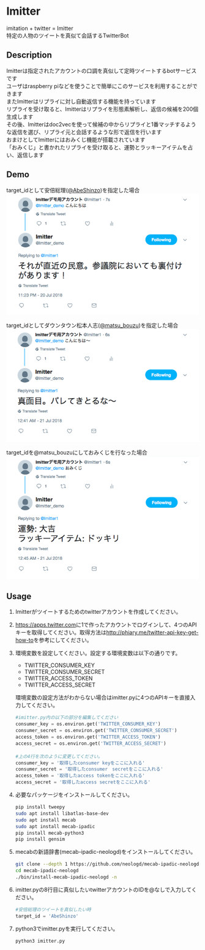 # Imitter
imitation + twitter = Imitter  
特定の人物のツイートを真似て会話するTwitterBot  

## Description
Imitterは指定されたアカウントの口調を真似して定時ツイートするbotサービスです  
ユーザはraspberry piなどを使うことで簡単にこのサービスを利用することができます  
またImitterはリプライに対し自動返信する機能を持っています  
リプライを受け取ると、Imitterはリプライを形態素解析し、返信の候補を200個生成します  
その後、Imitterはdoc2vecを使って候補の中からリプライと1番マッチするような返信を選び、リプライ元と会話するような形で返信を行います  
おまけとしてImitterにはおみくじ機能が搭載されています  
「おみくじ」と書かれたリプライを受け取ると、運勢とラッキーアイテムを占い、返信します  

## Demo
target_idとして安倍総理([@AbeShinzo](https://twitter.com/AbeShinzo))を指定した場合  
![Imitter返信1](demo/demo_img_abeshinzo.png)  

target_idとしてダウンタウン松本人志([@matsu_bouzu](https://twitter.com/matsu_bouzu))を指定した場合  
![Imitter返信2](demo/demo_img_matsu_bouzu.png)

target_idを@matsu_bouzuにしておみくじを行なった場合  
![Imitterおみくじ](demo/demo_img_omikuji.png)

## Usage
1. Imitterがツイートするためのtwitterアカウントを作成してください。


2. <https://apps.twitter.com>に1で作ったアカウントでログインして、4つのAPIキーを取得してください。取得方法は<http://phiary.me/twitter-api-key-get-how-to>を参考にしてください。


3. 環境変数を設定してください。設定する環境変数は以下の通りです。  

    - TWITTER_CONSUMER_KEY
    - TWITTER_CONSUMER_SECRET
    - TWITTER_ACCESS_TOKEN
    - TWITTER_ACCESS_SECRET
    <!--リスト終了-->
    環境変数の設定方法がわからない場合はimitter.pyに4つのAPIキーを直接入力してください。

    ```python
    #imitter.py内の以下の部分を編集してください
    consumer_key = os.environ.get('TWITTER_CONSUMER_KEY')
    consumer_secret = os.environ.get('TWITTER_CONSUMER_SECRET')
    access_token = os.environ.get('TWITTER_ACCESS_TOKEN')
    access_secret = os.environ.get('TWITTER_ACCESS_SECRET')

    #上の4行を次のように変更してください。
    consumer_key = '取得したconsumer keyをここに入れる'
    consumer_secret = '取得したconsumer　secretをここに入れる'
    access_token = '取得したaccess tokenをここに入れる'
    access_secret = '取得したaccess secretをここに入れる'
    ```

4. 必要なパッケージをインストールしてください。

    ```sh
    pip install tweepy
    sudo apt install libatlas-base-dev
    sudo apt install mecab
    sudo apt install mecab-ipadic
    pip install mecab-python3
    pip install gensim
    ```

5. mecabの新語辞書(mecab-ipadic-neologd)をインストールしてください。  

    ```sh
    git clone --depth 1 https://github.com/neologd/mecab-ipadic-neologd.git
    cd mecab-ipadic-neologd
    ./bin/install-mecab-ipadic-neologd -n
    ```

6. imitter.pyの8行目に真似したいtwitterアカウントのIDを@なしで入力してください。  

    ```python
    #安倍総理のツイートを真似したい時
    target_id = 'AbeShinzo'
    ```

7. python3でimitter.pyを実行してください。

    ```sh
    python3 imitter.py
    ```
